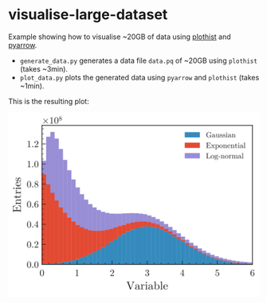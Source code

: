 # visualise-large-dataset
Example showing how to visualise ~20GB of data using [plothist](https://plothist.readthedocs.io) and [pyarrow](https://arrow.apache.org/docs/python/index.html).


* `generate_data.py` generates a data file `data.pq` of ~20GB using `plothist` (takes ~3min).
* `plot_data.py` plots the generated data using `pyarrow` and `plothist` (takes ~1min).

This is the resulting plot:

![variable.svg](https://raw.githubusercontent.com/cyrraz/visualise-large-dataset/077a162645e40d709b0393e25efeafa5a8c9ca6d/variable.svg)
